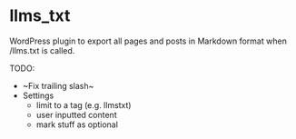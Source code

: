 # llms_txt

WordPress plugin to export all pages and posts in Markdown format when /llms.txt is called.

TODO:
- ~Fix trailing slash~
- Settings
    - limit to a tag (e.g. llmstxt)
    - user inputted content
    - mark stuff as optional
